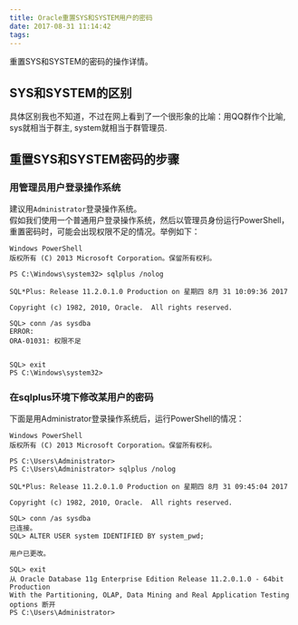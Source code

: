 ```yaml
---
title: Oracle重置SYS和SYSTEM用户的密码
date: 2017-08-31 11:14:42
tags:
---
```

重置SYS和SYSTEM的密码的操作详情。  

<!-- more -->

## SYS和SYSTEM的区别  
具体区别我也不知道，不过在网上看到了一个很形象的比喻：用QQ群作个比喻, sys就相当于群主, system就相当于群管理员.  


## 重置SYS和SYSTEM密码的步骤  

### 用管理员用户登录操作系统  
建议用`Administrator`登录操作系统。  
假如我们使用一个普通用户登录操作系统，然后以管理员身份运行PowerShell，重置密码时，可能会出现权限不足的情况。举例如下：  
```
Windows PowerShell
版权所有 (C) 2013 Microsoft Corporation。保留所有权利。

PS C:\Windows\system32> sqlplus /nolog

SQL*Plus: Release 11.2.0.1.0 Production on 星期四 8月 31 10:09:36 2017

Copyright (c) 1982, 2010, Oracle.  All rights reserved.

SQL> conn /as sysdba
ERROR:
ORA-01031: 权限不足


SQL> exit
PS C:\Windows\system32>
```

### 在sqlplus环境下修改某用户的密码  
下面是用Administrator登录操作系统后，运行PowerShell的情况：  
```
Windows PowerShell
版权所有 (C) 2013 Microsoft Corporation。保留所有权利。

PS C:\Users\Administrator>
PS C:\Users\Administrator> sqlplus /nolog

SQL*Plus: Release 11.2.0.1.0 Production on 星期四 8月 31 09:45:04 2017

Copyright (c) 1982, 2010, Oracle.  All rights reserved.

SQL> conn /as sysdba
已连接。
SQL> ALTER USER system IDENTIFIED BY system_pwd;

用户已更改。

SQL> exit
从 Oracle Database 11g Enterprise Edition Release 11.2.0.1.0 - 64bit Production
With the Partitioning, OLAP, Data Mining and Real Application Testing options 断开
PS C:\Users\Administrator>
```
